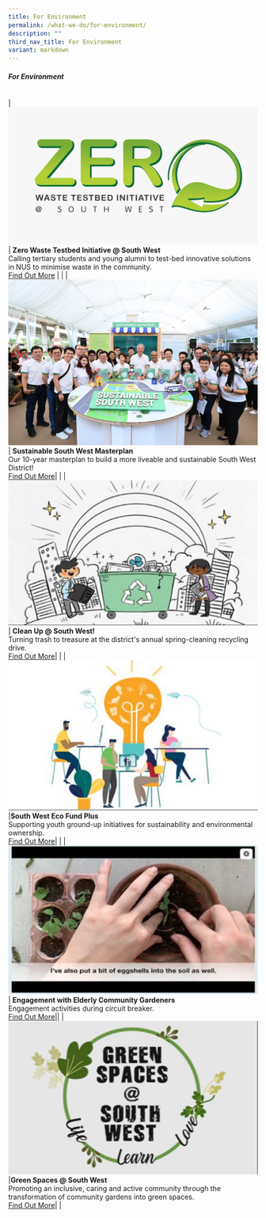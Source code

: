 ```yaml
---
title: For Environment
permalink: /what-we-do/for-environment/
description: ""
third_nav_title: For Environment
variant: markdown
---
```

##### For Environment



| ||  |
| -------- | -------- | -------- |

| ![](/images/What%20We%20Do/For%20Environment/Zero%20Waste%20Logo%20V4.jpeg)    |   **Zero Waste Testbed Initiative @ South West**<br> Calling tertiary students and young alumni to test-bed innovative solutions in NUS to minimise waste in the community.<br> [Find Out More](/what-we-do/for-environment/zerowastetestbed/) |      |
|![](/images/What%20We%20Do/For%20Environment/Sustainable%20SW.jpg)| **Sustainable South West Masterplan**<br> Our 10-year masterplan to build a more liveable and sustainable South West District!<br> [Find Out More](/what-we-do/for-environment/ssw/)|   |
|![](/images/What%20We%20Do/For%20Environment/Clean%20Up%20SW%203.jpg)| **Clean Up @  South West!**<br>Turning trash to treasure at the district's annual spring-cleaning recycling drive.<br> [Find Out More](/what-we-do/for-environment/cleanupsw/)| |
|![](/images/What%20We%20Do/For%20Environment/SW%20ECO%20Fund%20Plus%20P1.jpg)|**South West Eco Fund Plus**<br>Supporting youth ground-up initiatives for sustainability and environmental ownership.<br>[Find Out More](/what-we-do/for-environment/ecofund/)| |
|![](/images/What%20We%20Do/For%20Environment/epl.png)|       **Engagement with Elderly Community Gardeners**<br>Engagement activities during circuit breaker.<br>[Find Out More](/what-we-do/for-environment/elderlycommgard/)||
|![](/images/What%20We%20Do/For%20Environment/Green%20Spaces%20P1.jpg)|**Green Spaces @ South West**<br>Promoting an inclusive, caring and active community through the transformation of community gardens into green spaces.<br>[Find Out More](/what-we-do/for-environment/greenspaces/)| |